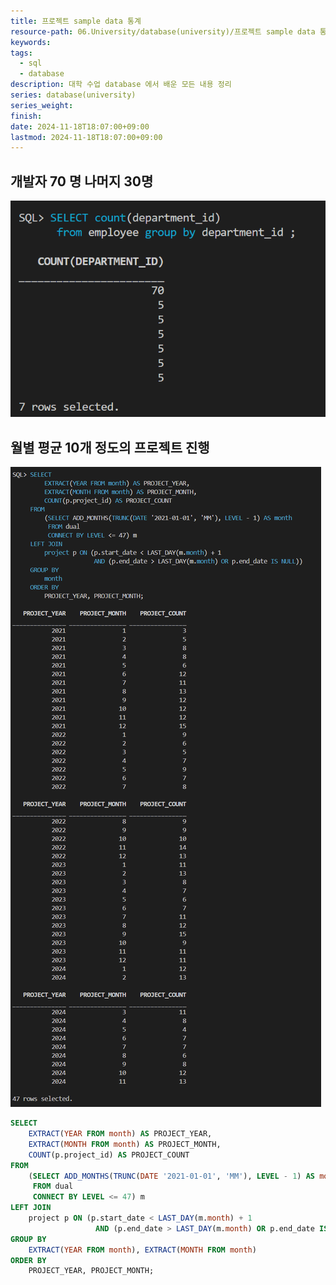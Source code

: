 ```yaml
---
title: 프로젝트 sample data 통계
resource-path: 06.University/database(university)/프로젝트 sample data 통계.md
keywords:
tags:
  - sql
  - database
description: 대학 수업 database 에서 배운 모든 내용 정리
series: database(university)
series_weight:
finish:
date: 2024-11-18T18:07:00+09:00
lastmod: 2024-11-18T18:07:00+09:00
---
```

## 개발자 70 명 나머지 30명
![](../../08.media/20241118165348.png)

## 월별 평균 10개 정도의 프로젝트 진행
![Pasted image 20241118201393](../../08.media/20241118201393.png)


```sql
SELECT
    EXTRACT(YEAR FROM month) AS PROJECT_YEAR,
    EXTRACT(MONTH FROM month) AS PROJECT_MONTH,
    COUNT(p.project_id) AS PROJECT_COUNT
FROM
    (SELECT ADD_MONTHS(TRUNC(DATE '2021-01-01', 'MM'), LEVEL - 1) AS month
     FROM dual
     CONNECT BY LEVEL <= 47) m
LEFT JOIN
    project p ON (p.start_date < LAST_DAY(m.month) + 1
                   AND (p.end_date > LAST_DAY(m.month) OR p.end_date IS NULL))
GROUP BY
    EXTRACT(YEAR FROM month), EXTRACT(MONTH FROM month)
ORDER BY
    PROJECT_YEAR, PROJECT_MONTH;
```